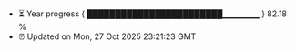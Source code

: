 - ⏳ Year progress { ████████████████████████▁▁▁▁▁▁ } 82.18 %
- ⏰ Updated on Mon, 27 Oct 2025 23:21:23 GMT

